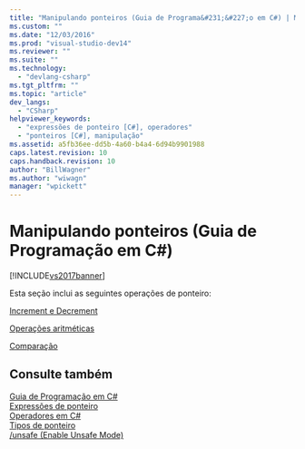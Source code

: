 ```yaml
---
title: "Manipulando ponteiros (Guia de Programa&#231;&#227;o em C#) | Microsoft Docs"
ms.custom: ""
ms.date: "12/03/2016"
ms.prod: "visual-studio-dev14"
ms.reviewer: ""
ms.suite: ""
ms.technology: 
  - "devlang-csharp"
ms.tgt_pltfrm: ""
ms.topic: "article"
dev_langs: 
  - "CSharp"
helpviewer_keywords: 
  - "expressões de ponteiro [C#], operadores"
  - "ponteiros [C#], manipulação"
ms.assetid: a5fb36ee-dd5b-4a60-b4a4-6d94b9901988
caps.latest.revision: 10
caps.handback.revision: 10
author: "BillWagner"
ms.author: "wiwagn"
manager: "wpickett"
---
```

# Manipulando ponteiros (Guia de Programa&#231;&#227;o em C#)
[!INCLUDE[vs2017banner](../../../csharp/includes/vs2017banner.md)]

Esta seção inclui as seguintes operações de ponteiro:  
  
 [Increment e Decrement](../../../csharp/programming-guide/unsafe-code-pointers/how-to-increment-and-decrement-pointers.md)  
  
 [Operações aritméticas](../../../csharp/programming-guide/unsafe-code-pointers/arithmetic-operations-on-pointers.md)  
  
 [Comparação](../../../csharp/programming-guide/unsafe-code-pointers/pointer-comparison.md)  
  
## Consulte também  
 [Guia de Programação em C\#](../../../csharp/programming-guide/index.md)   
 [Expressões de ponteiro](../../../csharp/programming-guide/unsafe-code-pointers/pointer-expressions.md)   
 [Operadores em C\#](../../../csharp/language-reference/operators/index.md)   
 [Tipos de ponteiro](../../../csharp/programming-guide/unsafe-code-pointers/pointer-types.md)   
 [\/unsafe \(Enable Unsafe Mode\)](../../../csharp/language-reference/compiler-options/unsafe-compiler-option.md)